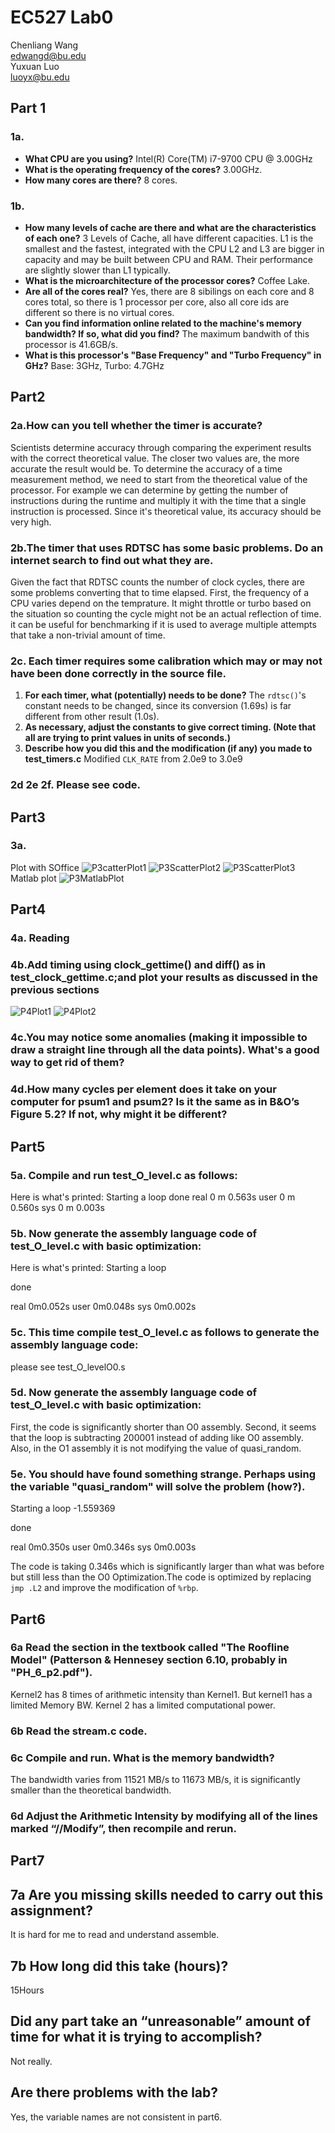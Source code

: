 # EC527 Lab0
Chenliang Wang\
edwangd@bu.edu\
Yuxuan Luo\
luoyx@bu.edu

## Part 1

### 1a.

- **What CPU are you using?** 
Intel(R) Core(TM) i7-9700 CPU @ 3.00GHz
- **What is the operating frequency of the cores?**
3.00GHz.
- **How many cores are there?**
8 cores.

### 1b.

- **How many levels of cache are there and what are the characteristics of each one?**
3 Levels of Cache, all have different capacities. L1 is the smallest and the fastest, integrated with the CPU
L2 and L3 are bigger in capacity and may be built between CPU and RAM. Their performance are slightly slower than L1 typically.
- **What is the microarchitecture of the processor cores?**
Coffee Lake. 
- **Are all of the cores real?**
Yes, there are 8 sibilings on each core and 8 cores total, so there is 1 processor per core, also all core ids are different so there is no virtual cores.
- **Can you find information online related to the machine's memory bandwidth? If so, what did
you find?**
The maximum bandwith of this processor is 41.6GB/s.
- **What is this processor's "Base Frequency" and "Turbo Frequency" in GHz?**
Base: 3GHz, Turbo: 4.7GHz

## Part2

### 2a.**How can you tell whether the timer is accurate?**

Scientists determine accuracy through comparing the experiment results with the correct theoretical value. The closer two values are, the more accurate the result would be. To determine the accuracy of a time measurement method, we need to start from the theoretical value of the processor. For example we can determine by getting the number of instructions during the runtime and multiply it with the time that a single instruction is processed. 
Since it's theoretical value, its accuracy should be very high.

### 2b.**The timer that uses RDTSC has some basic problems. Do an internet search to find out what they are.**

Given the fact that RDTSC counts the number of clock cycles, there are some problems converting that to time elapsed. First, the frequency of a CPU varies depend on the temprature. It might throttle or turbo based on the situation so counting the cycle might not be an actual reflection of time. 
it can be useful for benchmarking if it is used to average multiple attempts that take a non-trivial amount of time.

### 2c. **Each timer requires some calibration which may or may not have been done correctly in the source file.**

1. **For each timer, what (potentially) needs to be done?**
The `rdtsc()`'s constant needs to be changed, since its conversion (1.69s) is far different from other result (1.0s).
2. **As necessary, adjust the constants to give correct timing. (Note that all are trying to print values in units of seconds.)**
3. **Describe how you did this and the modification (if any) you made to test_timers.c**
Modified `CLK_RATE` from 2.0e9 to 3.0e9

### 2d 2e 2f. Please see code.

## Part3
### 3a.
Plot with SOffice
![P3catterPlot1](https://github.com/ChenliangEdward/EC527Lab0/blob/main/plots/plot1.png)
![P3ScatterPlot2](https://github.com/ChenliangEdward/EC527Lab0/blob/main/plots/plot2.png)
![P3ScatterPlot3](https://github.com/ChenliangEdward/EC527Lab0/blob/main/plots/plot3.png)
Matlab plot
![P3MatlabPlot](https://github.com/ChenliangEdward/EC527Lab0/blob/main/plots/matlabplot.png)
## Part4
### 4a. Reading
### 4b.**Add timing using clock_gettime() and diff() as in test_clock_gettime.c;and plot your results as discussed in the previous sections**
![P4Plot1](https://github.com/ChenliangEdward/EC527Lab0/blob/main/plots/part4plot.png)
![P4Plot2](https://github.com/ChenliangEdward/EC527Lab0/blob/main/plots/part4plot2.png)
### 4c.**You may notice some anomalies (making it impossible to draw a straight line through all the data points). What's a good way to get rid of them?**
### 4d.**How many cycles per element does it take on your computer for psum1 and psum2? Is it the same as in B&O’s Figure 5.2? If not, why might it be different?**

## Part5
### 5a. **Compile and run test_O_level.c as follows:**
Here is what's printed:
 Starting a loop
 done
real    0 m 0.563s
user    0 m 0.560s
sys     0 m 0.003s
### 5b. **Now generate the assembly language code of test_O_level.c with basic optimization:**
Here is what's printed:
 Starting a loop

 done

real    0m0.052s
user    0m0.048s
sys     0m0.002s
### 5c. **This time compile test_O_level.c as follows to generate the assembly language code:**
please see test_O_levelO0.s
### 5d. **Now generate the assembly language code of test_O_level.c with basic optimization:**
First, the code is significantly shorter than O0 assembly. Second, it seems that the loop is subtracting 200001 instead of adding like O0 assembly. Also, in the O1 assembly it is not modifying the value of quasi_random. 
### 5e. **You should have found something strange. Perhaps using the variable "quasi_random" will solve the problem (how?).**
 Starting a loop
-1.559369

 done

real    0m0.350s
user    0m0.346s
sys     0m0.003s

The code is taking 0.346s which is significantly larger than what was before but still less than the O0 Optimization.The code is optimized by replacing `jmp .L2` and improve the modification of `%rbp`.

## Part6

### 6a **Read the section in the textbook called "The Roofline Model" (Patterson & Hennesey section 6.10, probably in "PH_6_p2.pdf").**
Kernel2 has 8 times of arithmetic intensity than Kernel1. But kernel1 has a limited Memory BW. Kernel 2 has a limited computational power. 
### 6b **Read the stream.c code.**
### 6c **Compile and run. What is the memory bandwidth?**
The bandwidth varies from 11521 MB/s to 11673 MB/s, it is significantly smaller than the theoretical bandwidth.  
### 6d **Adjust the Arithmetic Intensity by modifying all of the lines marked “//Modify”, then recompile and rerun.**

## Part7
## 7a **Are you missing skills needed to carry out this assignment?**
It is hard for me to read and understand assemble.
## 7b **How long did this take (hours)?**
15Hours
## **Did any part take an “unreasonable” amount of time for what it is trying to accomplish?**
Not really.
## **Are there problems with the lab?**
Yes, the variable names are not consistent in part6.






